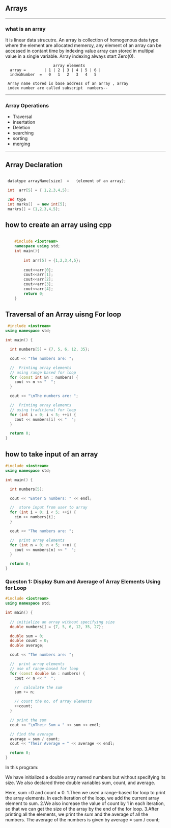 ## Arrays
--- 
### what is an array 
 It is linear data strucutre. An array is collection of homogenous data type where 
  the element are allocated memeroy, any element of an array can be accessed in 
  contant time by indexing value array can stored in multipal value in a single
  variable. Array indexing always start Zero(0).

  ```Array
                       array elements
    array =        | 1 | 2 | 3 | 4 | 5 | 6 |
    indexNumber  =   0   1   2   3   4   5
````
```** note ** 
 Array name stored is base address of an array , array
 index number are called subscript  numbers--

```
---
### Array Operations 
 * Traversal 
 * insertation
 * Deletion
 * searching 
 * sorting 
 * merging

 ---

 ## Array Declaration 
   ```CPP

    datatype arrayName[size]  =   {element of an array};

    int  arr[5] = { 1,2,3,4,5};

    2nd type 
    int marks[]  = new int[5];
    markrs[] = {1,2,3,4,5};
   
   ```
   ## how to create an array using cpp
```Cpp
 
    #include <iostream>
    namespace using std;
    int main(){
    
        int arr[5] = {1,2,3,4,5};
        
        cout<<arr[0];
        cout<<arr[1];
        cout<<arr[2];
        cout<<arr[3];
        cout<<arr[4];
        return 0;
    }
```
## Traversal of an Array uisng For loop
```Cpp
 #include <iostream>
using namespace std;

int main() {

  int numbers[5] = {7, 5, 6, 12, 35};

  cout << "The numbers are: ";

  //  Printing array elements
  // using range based for loop
  for (const int &n : numbers) {
    cout << n << "  ";
  }

  cout << "\nThe numbers are: ";

  //  Printing array elements
  // using traditional for loop
  for (int i = 0; i < 5; ++i) {
    cout << numbers[i] << "  ";
  }

  return 0;
}
```
## how to take input of an array

```cpp
#include <iostream>
using namespace std;

int main() {

  int numbers[5];

  cout << "Enter 5 numbers: " << endl;

  //  store input from user to array
  for (int i = 0; i < 5; ++i) {
    cin >> numbers[i];
  }

  cout << "The numbers are: ";

  //  print array elements
  for (int n = 0; n < 5; ++n) {
    cout << numbers[n] << "  ";
  }

  return 0;
}
```

### Queston 1:  Display Sum and Average of Array Elements Using for Loop
```CPP
#include <iostream>
using namespace std;

int main() {
    
  // initialize an array without specifying size
  double numbers[] = {7, 5, 6, 12, 35, 27};

  double sum = 0;
  double count = 0;
  double average;

  cout << "The numbers are: ";

  //  print array elements
  // use of range-based for loop
  for (const double &n : numbers) {
    cout << n << "  ";

    //  calculate the sum
    sum += n;

    // count the no. of array elements
    ++count;
  }

  // print the sum
  cout << "\nTheir Sum = " << sum << endl;

  // find the average
  average = sum / count;
  cout << "Their Average = " << average << endl;

  return 0;
}

 ```
In this program:

We have initialized a double array named numbers but without specifying its size. We also declared three double variables sum, count, and average.

Here, sum =0 and count = 0.
1.Then we used a range-based for loop to print the array elements. In each iteration of the loop, we add the current array element to sum.
2.We also increase the value of count by 1 in each iteration, so that we can get the size of the array by the end of the for loop.
3.After printing all the elements, we print the sum and the average of all the numbers. The average of the numbers is given by average = sum / count;



